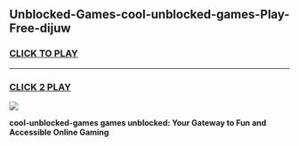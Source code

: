 
## Unblocked-Games-cool-unblocked-games-Play-Free-dijuw
<h3>
<a href="https://premium76.site?title=cool-unblocked-games&ref=23A">CLICK TO PLAY</a></h3>
<hr>

<h3>
<a href="https://premium76.site?title=cool-unblocked-games&ref=23A">CLICK 2 PLAY</a>
  
</h3>

<a href="https://premium76.site?title=cool-unblocked-games&ref=23A"><img src="https://clearcache.store/games.png"></a>


**cool-unblocked-games games unblocked: Your Gateway to Fun and Accessible Online Gaming**
